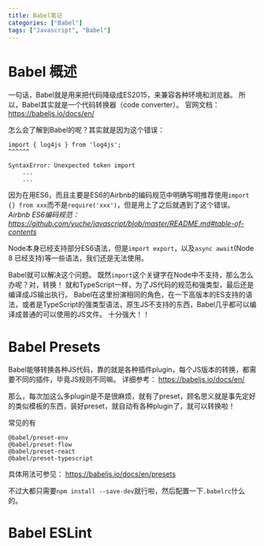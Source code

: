 ```yaml
---
title: Babel笔记
categories: ["Babel"]
tags: ["Javascript", "Babel"]
---
```


# Babel 概述

一句话，Babel就是用来把代码降级成ES2015，来兼容各种环境和浏览器。
所以，Babel其实就是一个代码转换器（code converter）。
官网文档： https://babeljs.io/docs/en/

怎么会了解到Babel的呢？其实就是因为这个错误：

```
import { log4js } from 'log4js';
^^^^^^

SyntaxError: Unexpected token import
	...
	...
```



因为在用ES6，而且主要是ES6的Airbnb的编码规范中明确写明推荐使用`import {} from xxx`而不是`require('xxx')`，但是用上了之后就遇到了这个错误。
*Airbnb ES6编码规范： https://github.com/yuche/javascript/blob/master/README.md#table-of-contents*

Node本身已经支持部分ES6语法，但是`import export`，以及`async await`(Node 8 已经支持)等一些语法，我们还是无法使用。

Babel就可以解决这个问题。
既然`import`这个关键字在Node中不支持，那么怎么办呢？对，转换！
就和TypeScript一样，为了JS代码的规范和强类型，最后还是编译成JS输出执行。
Babel在这里扮演相同的角色，在一下高版本的ES支持的语法，或者是TypeScript的强类型语法，原生JS不支持的东西，Babel几乎都可以编译成普通的可以使用的JS文件。
十分强大！！

# Babel Presets

Babel能够转换各种JS代码，靠的就是各种插件plugin，每个JS版本的转换，都需要不同的插件，毕竟JS规则不同嘛。
详细参考： https://babeljs.io/docs/en/

那么，每次加这么多plugin是不是很麻烦，就有了preset，顾名思义就是事先定好的类似模板的东西，装好preset，就自动有各种plugin了，就可以转换啦！

常见的有

```
@babel/preset-env
@babel/preset-flow
@babel/preset-react
@babel/preset-typescript
```



具体用法可参见： https://babeljs.io/docs/en/presets

不过大都只需要`npm install --save-dev`就行啦，然后配置一下`.babelrc`什么的。

# Babel ESLint